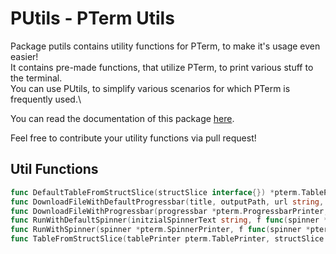 # PUtils - PTerm Utils

Package putils contains utility functions for PTerm, to make it's usage even easier!\
It contains pre-made functions, that utilize PTerm, to print various stuff to the terminal.\
You can use PUtils, to simplify various scenarios for which PTerm is frequently used.\

You can read the documentation of this package [here](https://pkg.go.dev/github.com/pterm/pterm/putils#section-documentation).

Feel free to contribute your utility functions via pull request!

## Util Functions

```go
func DefaultTableFromStructSlice(structSlice interface{}) *pterm.TablePrinter
func DownloadFileWithDefaultProgressbar(title, outputPath, url string, mode os.FileMode) error
func DownloadFileWithProgressbar(progressbar *pterm.ProgressbarPrinter, outputPath, url string, mode os.FileMode) error
func RunWithDefaultSpinner(initzialSpinnerText string, f func(spinner *pterm.SpinnerPrinter) error) error
func RunWithSpinner(spinner *pterm.SpinnerPrinter, f func(spinner *pterm.SpinnerPrinter) error) error
func TableFromStructSlice(tablePrinter pterm.TablePrinter, structSlice interface{}) *pterm.TablePrinter
```
